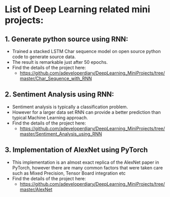 # List of Deep Learning related mini projects:
## 1. Generate python source using RNN:

- Trained a stacked LSTM Char sequence model on open source python code to generate source data. 
- The result is remarkable just after 50 epochs.
- Find the details of the project here: 
    - https://github.com/adeveloperdiary/DeepLearning_MiniProjects/tree/master/Char_Sequence_with_RNN 
    
## 2. Sentiment Analysis using RNN:

- Sentiment analysis is typically a classification problem.
- However for a larger data set RNN can provide a better prediction than typical Machine Learning approach.  
- Find the details of the project here: 
    - https://github.com/adeveloperdiary/DeepLearning_MiniProjects/tree/master/Sentiment_Analysis_using_RNN 

## 3. Implementation of AlexNet using PyTorch

- This implementation is an almost exact replica of the AlexNet paper in PyTorch, 
  however there are many common factors that were taken care such as Mixed Precision, Tensor Board integration etc
- Find the details of the project here:
    - https://github.com/adeveloperdiary/DeepLearning_MiniProjects/tree/master/AlexNet 